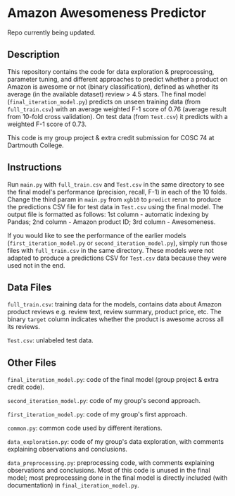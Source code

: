 # Amazon Awesomeness Predictor
Repo currently being updated.

## Description
This repository contains the code for data exploration & preprocessing, parameter tuning, and different approaches to predict whether a product on Amazon is awesome or not (binary classification), defined as whether its average (in the available dataset) review > 4.5 stars. The final model (`final_iteration_model.py`) predicts on unseen training data (from `full_train.csv`) with an average weighted F-1 score of 0.76 (average result from 10-fold cross validation). On test data (from `Test.csv`) it predicts with a weighted F-1 score of 0.73.

This code is my group project & extra credit submission for COSC 74 at Dartmouth College.

## Instructions

Run `main.py` with `full_train.csv` and `Test.csv` in the same directory to see the final model's performance (precision, recall, F-1) in each of the 10 folds. Change the third param in `main.py` from `xgb10` to `predict` rerun to produce the predictions CSV file for test data in `Test.csv` using the final model. The output file is formatted as follows: 1st column - automatic indexing by Pandas; 2nd column - Amazon product ID; 3rd column - Awesomeness.

If you would like to see the performance of the earlier models (`first_iteration_model.py` or `second_iteration_model.py`), simply run those files with `full_train.csv` in the same directory. These models were not adapted to produce a predictions CSV for `Test.csv` data because they were used not in the end.

## Data Files

`full_train.csv`: training data for the models, contains data about Amazon product reviews e.g. review text, review summary, product price, etc. The binary `target` column indicates whether the product is awesome across all its reviews.

`Test.csv`: unlabeled test data.

## Other Files

`final_iteration_model.py`: code of the final model (group project & extra credit code).

`second_iteration_model.py`: code of my group's second approach.

`first_iteration_model.py`: code of my group's first approach.

`common.py`: common code used by different iterations.

`data_exploration.py`: code of my group's data exploration, with comments explaining observations and conclusions.

`data_preprocessing.py`: preprocessing code, with comments explaining observations and conclusions. Most of this code is unused in the final model; most preprocessing done in the final model is directly included (with documentation) in `final_iteration_model.py`.
